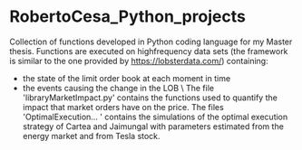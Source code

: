 # RobertoCesa_Python_projects
Collection of functions developed in Python coding language for my Master thesis.
Functions are executed on highfrequency data sets (the framework is similar to the one provided by https://lobsterdata.com/) containing: 
- the state of the limit order book at each moment in time
- the events causing the change in the LOB
\\
The file 'libraryMarketImpact.py' contains the functions used to quantify the impact that market orders have on the price.
The files 'OptimalExecution... ' contains the simulations of the optimal execution strategy of Cartea and Jaimungal with parameters estimated from the energy market and from Tesla stock. 


